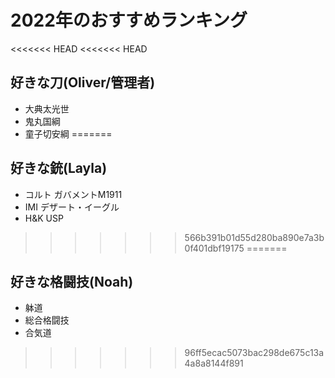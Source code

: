 # 2022年のおすすめランキング

<<<<<<< HEAD
<<<<<<< HEAD
## 好きな刀(Oliver/管理者)
- 大典太光世
- 鬼丸国綱
- 童子切安綱
=======
## 好きな銃(Layla)
- コルト ガバメントM1911
- IMI デザート・イーグル
- H&K USP
>>>>>>> 566b391b01d55d280ba890e7a3b0f401dbf19175
=======
## 好きな格闘技(Noah)
- 躰道
- 総合格闘技
- 合気道
>>>>>>> 96ff5ecac5073bac298de675c13a4a8a8144f891
